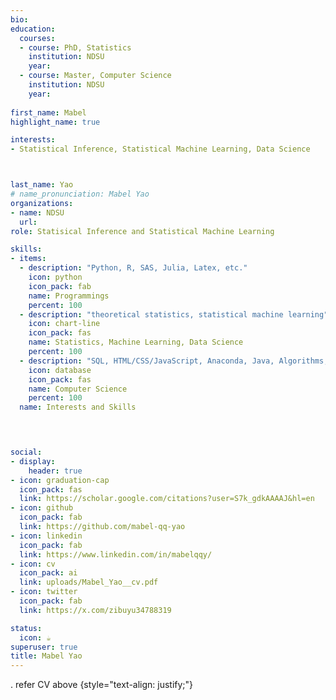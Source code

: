 ```yaml
---
bio: 
education:
  courses:
  - course: PhD, Statistics
    institution: NDSU
    year: 
  - course: Master, Computer Science
    institution: NDSU
    year: 
    
first_name: Mabel
highlight_name: true

interests:
- Statistical Inference, Statistical Machine Learning, Data Science



last_name: Yao
# name_pronunciation: Mabel Yao
organizations:
- name: NDSU
  url: 
role: Statisical Inference and Statistical Machine Learning

skills:
- items:
  - description: "Python, R, SAS, Julia, Latex, etc."
    icon: python
    icon_pack: fab
    name: Programmings 
    percent: 100
  - description: "theoretical statistics, statistical machine learning"
    icon: chart-line
    icon_pack: fas
    name: Statistics, Machine Learning, Data Science
    percent: 100
  - description: "SQL, HTML/CSS/JavaScript, Anaconda, Java, Algorithms, "
    icon: database
    icon_pack: fas
    name: Computer Science
    percent: 100
  name: Interests and Skills
  



social:
- display:
    header: true
- icon: graduation-cap
  icon_pack: fas
  link: https://scholar.google.com/citations?user=S7k_gdkAAAAJ&hl=en
- icon: github
  icon_pack: fab
  link: https://github.com/mabel-qq-yao
- icon: linkedin
  icon_pack: fab
  link: https://www.linkedin.com/in/mabelqqy/
- icon: cv
  icon_pack: ai
  link: uploads/Mabel_Yao__cv.pdf
- icon: twitter
  icon_pack: fab
  link: https://x.com/zibuyu34788319

status:
  icon: ☕️
superuser: true
title: Mabel Yao
---
```

. refer CV above
{style="text-align: justify;"}

